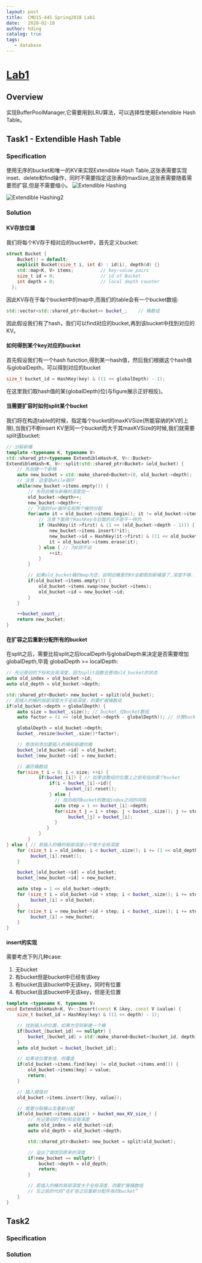 ```yaml
---
layout: post
title:  CMU15-445 Spring2018 Lab1
date:   2020-02-10
author: hding
catalog: true
tags:
   - database
---
```

# [Lab1](https://15445.courses.cs.cmu.edu/fall2018/project1/)

## Overview 
实现BufferPoolManager,它需要用到LRU算法，可以选择性使用Extendible Hash Table。

## Task1 - Extendible Hash Table
### Specification 
使用无序的bucket和唯一的KV来实现Extendible Hash Table,这张表需要实现inset、delete和find操作，同时不需要指定这张表的maxSize,这张表需要随着需要而扩容,但是不需要缩小。
![Extendible Hashing](/img/DataBase/ExtendibleHashing.jpeg)

![Extendible Hashing2](/img/DataBase/ExtendibleHashing2.jpeg)

### Solution 

#### KV存放位置
我们将每个KV存于相对应的bucket中，首先定义bucket:
```c++
struct Bucket {
    Bucket() = default;
    explicit Bucket(size_t i, int d) : id(i), depth(d) {}
    std::map<K, V> items;          // key-value pairs
    size_t id = 0;                 // id of Bucket
    int depth = 0;                 // local depth counter
  };
```
因此KV存在于每个bucket中的map中,而我们的table会有一个bucket数组:
```c++
std::vector<std::shared_ptr<Bucket>> bucket_;    // 桶数组
```
因此假设我们有了hash，我们可以find对应的bucket,再到该bucket中找到对应的KV。



#### 如何得到某个key对应的bucket
首先假设我们有一个hash function,得到某一hash值，然后我们根据这个hash值与globalDepth，可以得到对应的bucket
```c++
size_t bucket_id = HashKey(key) & ((1 << globalDepth) - 1);
```
在这里我们取hash值的某{globalDepth}位(与figure展示正好相反)。



#### 当需要扩容时如何split某个bucket
我们将在构造table的时候，指定每个bucket的maxKVSize(所能容纳的KV的上限),当我们不断insert KV至同一个bucket而大于其maxKVSize的时候,我们就需要split该bucket:
```c++
// 分裂新桶
template <typename K, typename V>
std::shared_ptr<typename ExtendibleHash<K, V>::Bucket>
ExtendibleHash<K, V>::split(std::shared_ptr<Bucket> &old_bucket) {
    // 先创建一个新桶
    auto new_bucket = std::make_shared<Bucket>(0, old_bucket->depth);
    // 注意：这里是while循环
    while(new_bucket->items.empty()) {
        // 先将旧桶与新桶的深度加一
        old_bucket->depth++;
        new_bucket->depth++;
        // 下面的for循环实现两个桶的分配
        for(auto it = old_bucket->items.begin(); it != old_bucket->items.end();) {
            // 注意下面两个HashKey与后面的式子是不一样的
            if (HashKey(it->first) & (1 << (old_bucket->depth - 1))) { // 当再进一位时对应的是1，将该KV放入new_bucket
                new_bucket->items.insert(*it);
                new_bucket->id = HashKey(it->first) & ((1 << old_bucket->depth) - 1);
                it = old_bucket->items.erase(it);
            } else { // 为0则不动
                ++it;
            }
        }

        // 如果old_bucket桶的map为空，说明旧桶里的KV全都跑到新桶里了,深度不够，还要进行循环
        if(old_bucket->items.empty()) {
            old_bucket->items.swap(new_bucket->items);
            old_bucket->id = new_bucket->id;
        }
    }

    ++bucket_count_;
    return new_bucket;
}
```


#### 在扩容之后重新分配所有的bucket
在split之后，需要比较split之后localDepth与globalDepth来决定是否需要增加globalDepth,毕竟 globalDepth >= localDepth:
```c++
// 先记录旧的下标和全局深度，因为split函数会更改old_bucket的状态
auto old_index = old_bucket->id;
auto old_depth = old_bucket->depth;

std::shared_ptr<Bucket> new_bucket = split(old_bucket);
// 若插入的桶的局部深度大于全局深度，则要扩展桶数组
if(old_bucket->depth > globalDepth) {
	auto size = bucket_.size(); // bucket_位bucket数组
    auto factor = (1 << (old_bucket->depth - globalDepth)); // 计算bucket数组需要扩大的倍数

    globalDepth = old_bucket->depth;
    bucket_.resize(bucket_.size()*factor);

    // 修改和添加要插入的桶和新建的桶
    bucket_[old_bucket->id] = old_bucket;
    bucket_[new_bucket->id] = new_bucket;

    // 遍历桶数组
    for(size_t i = 0; i < size; ++i) {
            if(bucket_[i]) { // 如果该数组的位置上之前有指向某个bucket
                if(i < bucket_[i]->id){
                      bucket_[i].reset();
                } else {
                  // 指向相同bucket的数组index之间的间隔
                  auto step = 1 << bucket_[i]->depth; 
                  for(size_t j = i + step; j < bucket_.size(); j += step) {
                       bucket_[j] = bucket_[i];
                  }
               }
            }
        }
} else { // 若插入的桶的局部深度小于等于全局深度
    for (size_t i = old_index; i < bucket_.size(); i += (1 << old_depth)) {
         bucket_[i].reset();
    }

    bucket_[old_bucket->id] = old_bucket;
    bucket_[new_bucket->id] = new_bucket;

    auto step = 1 << old_bucket->depth;
    for (size_t i = old_bucket->id + step; i < bucket_.size(); i += step) {
         bucket_[i] = old_bucket;
    }
    for (size_t i = new_bucket->id + step; i < bucket_.size(); i += step) {
         bucket_[i] = new_bucket;
    }
}
```



#### insert的实现
需要考虑下列几种case:
1. 无bucket
2. 有bucket但是bucket中已经有该key
3. 有bucket且该bucket中无该key，同时有位置
4. 有bucket且该bucket中无该key，但是无位置
```c++
template <typename K, typename V>
void ExtendibleHash<K, V>::Insert(const K &key, const V &value) {
    size_t bucket_id = HashKey(key) & ((1 << depth) - 1);

    // 找到插入的位置，如果为空则新建一个桶
    if(bucket_[bucket_id] == nullptr) {
        bucket_[bucket_id] = std::make_shared<Bucket>(bucket_id, depth);
    }
    auto old_bucket = bucket_[bucket_id];

    // 如果该位置有值，则覆盖
    if(old_bucket->items.find(key) != old_bucket->items.end()) {
        old_bucket->items[key] = value;
        return;
    }

    // 插入键值对
    old_bucket->items.insert({key, value});

    // 需要分裂桶以及重新分配
    if(old_bucket->items.size() > bucket_max_KV_size_) {
        // 先记录旧的下标和全局深度
        auto old_index = old_bucket->id;
        auto old_depth = old_bucket->depth;

        std::shared_ptr<Bucket> new_bucket = split(old_bucket);

        // 溢出了就改回原来的深度
        if(new_bucket == nullptr) {
            bucket->depth = old_depth;
            return;
        }

        // 若插入的桶的局部深度大于全局深度，则要扩展桶数组
        // 见之前的代码“在扩容之后重新分配所有的bucket”
    }
}
```




## Task2
### Specification

### Solution



























